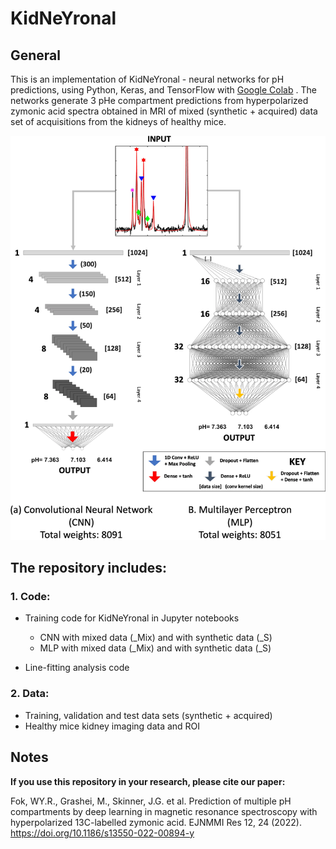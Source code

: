 # KidNeYronal

## General
This is an implementation of KidNeYronal - neural networks for pH predictions, using Python, Keras, and TensorFlow with [Google Colab](https://colab.research.google.com/) . The networks generate 3 pHe compartment predictions from hyperpolarized zymonic acid spectra obtained in MRI of mixed (synthetic + acquired) data set of acquisitions from the kidneys of healthy mice.

![alt text](https://github.com/ryanayf/KidNeYronal/blob/a28ea6ef19c6f921847de9262efb5e4a0fdeca56/KidNeYronal_Fig1.png)

## The repository includes:
### 1. Code: 

- Training code for KidNeYronal in Jupyter notebooks 
  -	CNN with mixed data (_Mix) and with synthetic data (_S)
  -	MLP with mixed data (_Mix) and with synthetic data (_S)
 
- Line-fitting analysis code

### 2. Data:

-	Training, validation and test data sets (synthetic + acquired)
- Healthy mice kidney imaging data and ROI
  
## Notes
**If you use this repository in your research, please cite our paper:**

Fok, WY.R., Grashei, M., Skinner, J.G. et al. Prediction of multiple pH compartments by deep learning in magnetic resonance spectroscopy with hyperpolarized 13C-labelled zymonic acid. EJNMMI Res 12, 24 (2022). https://doi.org/10.1186/s13550-022-00894-y
